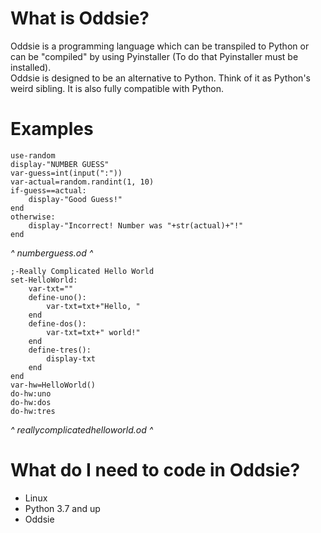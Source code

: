 # What is Oddsie?
 Oddsie is a programming language which can be transpiled to Python or can be "compiled" by using Pyinstaller (To do that Pyinstaller must be installed).  
Oddsie is designed to be an alternative to Python. Think of it as Python's weird sibling. It is also fully compatible with Python.
# Examples
```oddsie
use-random
display-"NUMBER GUESS"
var-guess=int(input(":"))
var-actual=random.randint(1, 10)
if-guess==actual:
	display-"Good Guess!"
end
otherwise:
	display-"Incorrect! Number was "+str(actual)+"!"
end
```
*^ numberguess.od ^*
```oddsie
;-Really Complicated Hello World
set-HelloWorld:
	var-txt=""
	define-uno():
		var-txt=txt+"Hello, "
	end
	define-dos():
		var-txt=txt+" world!"
	end
	define-tres():
		display-txt
	end
end
var-hw=HelloWorld()
do-hw:uno
do-hw:dos
do-hw:tres
```
*^ reallycomplicatedhelloworld.od ^*
# What do I need to code in Oddsie?
- Linux
- Python 3.7 and up
- Oddsie
